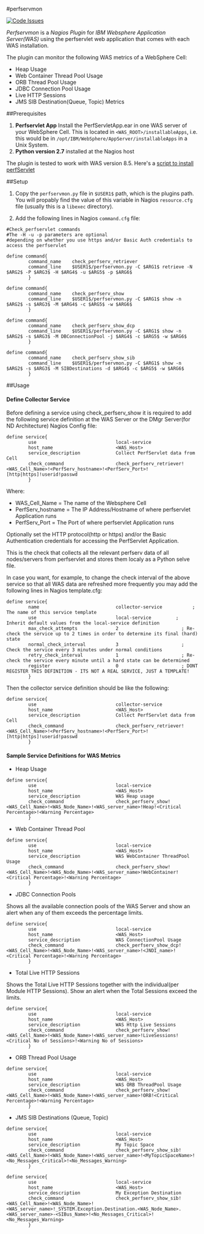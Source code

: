 #perfservmon

[![Code Issues](https://www.quantifiedcode.com/api/v1/project/6029a3ce1c814915ae94f9841332b754/badge.svg)](https://www.quantifiedcode.com/app/project/6029a3ce1c814915ae94f9841332b754)

*Perfservmon* is  a *Nagios Plugin* for *IBM Websphere Application Server(WAS)* using the perfservlet web application that comes with each WAS 
installation.

The plugin can monitor the following WAS metrics of a WebSphere Cell:

- Heap Usage
- Web Container Thread Pool Usage
- ORB Thread Pool Usage
- JDBC Connection Pool Usage
- Live HTTP Sessions
- JMS SIB Destination(Queue, Topic) Metrics

##Prerequisites

1. **Perfservlet App**
    Install the PerfServletApp.ear in one WAS server of your WebSphere Cell.
    This is located in `<WAS_ROOT>/installableApps`, i.e. this would be in `/opt/IBM/WebSphere/AppServer/installableApps` in a Unix System.
2. **Python version 2.7** installed at the Nagios host

The plugin is tested to work with WAS version 8.5. Here's a [script to install perfServlet](https://docs.google.com/document/d/1Y83R0zgeb-ns1zIb_eCzB23ajzjmVphChCxOim56hjw/edit#bookmark=id.mgnntqet769o)

##Setup

1. Copy the `perfservmon.py` file in `$USER1$` path, which is the plugins path. You will propably find the value of this variable in Nagios `resource.cfg` file (usually this is a `libexec` directory).

2. Add the following lines in Nagios `command.cfg` file:

```
#Check_perfservlet commands
#The -H -u -p parameters are optional
#depending on whether you use https and/or Basic Auth credentials to access the perfservlet

define command{
        command_name    check_perfserv_retriever
        command_line    $USER1$/perfservmon.py -C $ARG1$ retrieve -N $ARG2$ -P $ARG3$ -H $ARG4$ -u $ARG5$ -p $ARG6$
        }

define command{
        command_name    check_perfserv_show
        command_line    $USER1$/perfservmon.py -C $ARG1$ show -n $ARG2$ -s $ARG3$ -M $ARG4$ -c $ARG5$ -w $ARG6$
        }

define command{
        command_name    check_perfserv_show_dcp
        command_line    $USER1$/perfservmon.py -C $ARG1$ show -n $ARG2$ -s $ARG3$ -M DBConnectionPool -j $ARG4$ -c $ARG5$ -w $ARG6$
        }

define command{
        command_name    check_perfserv_show_sib
        command_line    $USER1$/perfservmon.py -C $ARG1$ show -n $ARG2$ -s $ARG3$ -M SIBDestinations -d $ARG4$ -c $ARG5$ -w $ARG6$
        }
```

##Usage

#### Define Collector Service 
Before defining a service using check_perfserv_show it is required to add the following service definition at the WAS Server or the DMgr Server(for ND Architecture) Nagios Config file:

```
define service{
        use                             local-service        
        host_name                       <WAS_Host>
        service_description             Collect PerfServlet data from Cell
        check_command                   check_perfserv_retriever!<WAS_Cell_Name>!<PerfServ_hostname>!<PerfServ_Port>![http|https]!userid!passwd
        }
 ```
 Where:
 * WAS_Cell_Name = The name of the Websphere Cell
 * PerfServ_hostname = The IP Address/Hostname of where perfservlet Application runs
 * PerfServ_Port = The Port of where perfservlet Application runs
 
 Optionally set the HTTP protocol(http or https) and/or the Basic Authentication credentials for accessing the PerfServlet Application.
 
 This is the check that collects all the relevant perfserv data of all nodes/servers from perfservlet and stores them localy as a Python selve file.
 
 In case you want, for example, to change the check interval of the above service so that all WAS data are refreshed more frequently you may add the following lines in Nagios template.cfg:
  
``` 
define service{
        name                            collector-service           ; The name of this service template
        use                             local-service         ; Inherit default values from the local-service definition
        max_check_attempts              2                       ; Re-check the service up to 2 times in order to determine its final (hard) state
        normal_check_interval           3                       ; Check the service every 3 minutes under normal conditions
        retry_check_interval            1                       ; Re-check the service every minute until a hard state can be determined
        register                        0                       ; DONT REGISTER THIS DEFINITION - ITS NOT A REAL SERVICE, JUST A TEMPLATE!
        }
 ```

Then the collector service definition should be like the following:

```
define service{
        use                             collector-service        
        host_name                       <WAS_Host>
        service_description             Collect PerfServlet data from Cell
        check_command                   check_perfserv_retriever!<WAS_Cell_Name>!<PerfServ_hostname>!<PerfServ_Port>![http|https]!userid!passwd
        }
 ```
 
#### Sample Service Definitions for WAS Metrics

* Heap Usage

```
define service{
        use                             local-service
        host_name                       <WAS_Host>
        service_description             WAS Heap usage
        check_command                   check_perfserv_show!<WAS_Cell_Name>!<WAS_Node_Name>!<WAS_server_name>!Heap!<Critical Percentage>!<Warning Percentage>
        }
```
 
* Web Container Thread Pool

```
define service{
        use                             local-service
        host_name                       <WAS_Host>
        service_description             WAS WebContainer ThreadPool Usage
        check_command                   check_perfserv_show!<WAS_Cell_Name>!<WAS_Node_Name>!<WAS_server_name>!WebContainer!<Critical Percentage>!<Warning Percentage>
        }
```

* JDBC Connection Pools

Shows all the available connection pools of the WAS Server and show an alert when any of them exceeds the percentage limits.

```
define service{
        use                             local-service
        host_name                       <WAS_Host>
        service_description             WAS ConnectionPool Usage
        check_command                   check_perfserv_show_dcp!<WAS_Cell_Name>!<WAS_Node_Name>!<WAS_server_name>!<JNDI_name>!<Critical Percentage>!<Warning Percentage>
        }
```

* Total Live HTTP Sessions

Shows the Total Live HTTP Sessions together with the individual(per Module HTTP Sessions). Show an alert when the Total Sessions exceed the limits.  

```
define service{
        use                             local-service
        host_name                       <WAS_Host>
        service_description             WAS Http Live Sessions
        check_command                   check_perfserv_show!<WAS_Cell_Name>!<WAS_Node_Name>!<WAS_server_name>!LiveSessions!<Critical No of Sessions>!<Warning No of Sessions>
        }
```

* ORB Thread Pool Usage

```
define service{
        use                             local-service
        host_name                       <WAS_Host>
        service_description             WAS ORB ThreadPool Usage
        check_command                   check_perfserv_show!<WAS_Cell_Name>!<WAS_Node_Name>!<WAS_server_name>!ORB!<Critical Percentage>!<Warning Percentage>
        }
```

* JMS SIB Destinations (Queue, Topic)

```
define service{
        use                             local-service
        host_name                       <WAS_Host>
        service_description             My Topic Space
        check_command                   check_perfserv_show_sib!<WAS_Cell_Name>!<WAS_Node_Name>!<WAS_server_name>!<MyTopicSpaceName>!<No_Messages_Critical>!<No_Messages_Warning>
        }

define service{
        use                             local-service
        host_name                       <WAS_Host>
        service_description             My Exception Destination
        check_command                   check_perfserv_show_sib!<WAS_Cell_Name>!<WAS_Node_Name>!<WAS_server_name>!_SYSTEM.Exception.Destination.<WAS_Node_Name>.<WAS_server_name>-<SIBus_Name>!<No_Messages_Critical>!<No_Messages_Warning>
        }
```
